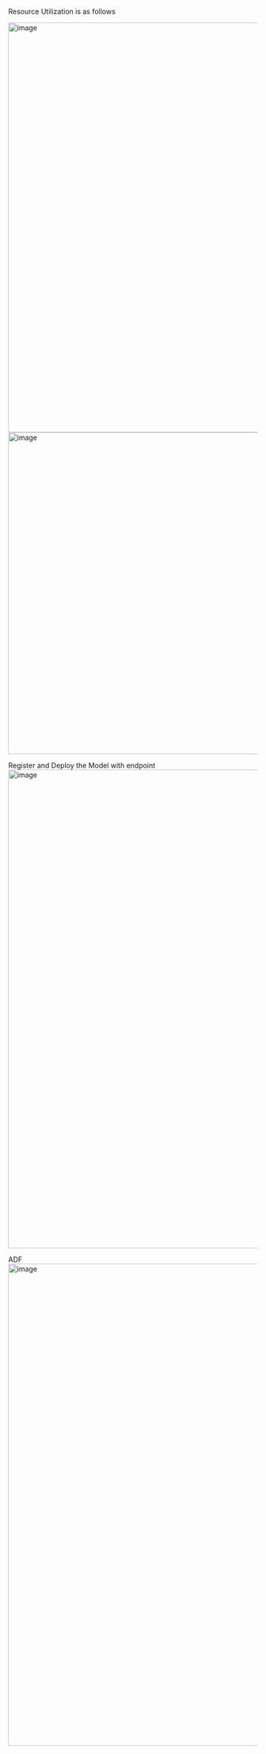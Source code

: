 Resource Utilization is as follows


<img width="1906" height="826" alt="image" src="https://github.com/user-attachments/assets/079cdabd-f5fc-49b1-a367-a7a567999f87" />

<img width="1919" height="649" alt="image" src="https://github.com/user-attachments/assets/22694ad4-9bca-4b27-835c-908b5e86618a" />

Register and Deploy the Model with endpoint
<img width="1919" height="965" alt="image" src="https://github.com/user-attachments/assets/56bc8de1-2400-4c60-9a23-5cd0d9fd7473" />

ADF
<img width="1919" height="972" alt="image" src="https://github.com/user-attachments/assets/5cbd0e4a-d715-45e7-bb1d-208b9aa8cd0d" />
